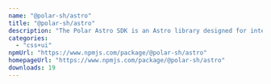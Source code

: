 ```yaml
---
name: "@polar-sh/astro"
title: "@polar-sh/astro"
description: "The Polar Astro SDK is an Astro library designed for interacting with the Polar API."
categories:
  - "css+ui"
npmUrl: "https://www.npmjs.com/package/@polar-sh/astro"
homepageUrl: "https://www.npmjs.com/package/@polar-sh/astro"
downloads: 19
---
```

